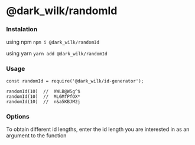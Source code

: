 # @dark_wilk/randomId

### Instalation

using npm `npm i @dark_wilk/randomId`

using yarn `yarn add @dark_wilk/randomId`

### Usage

```
const randomId = require('@dark_wilk/id-generator');

randomId(10)  //  XWLB@W5g^$
randomId(10)  //  ML6MfPfOX*
randomId(10)  //  n&a5KBJM2j
```

### Options

To obtain different id lengths, enter the id length you are interested in as an argument to the function

